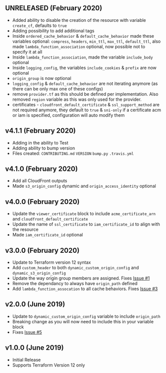 ## UNRELEASED (February 2020)

* Added ability to disable the creation of the resource with variable `create_cf`, defaults to `true`
* Adding possibility to add additional tags
* Inside `ordered_cache_behavior` & `default_cache_behavior` made these variables optional: `compress`, `headers`, `min_ttl`, `max_ttl`, `default_ttl`, also made `lambda_function_association` optional, now possible not to specify it at all
* Inside `lambda_function_association`, made the variable `include_body` optional
* Inside `logging_config`, the variables `include_cookies` & `prefix` are now optional
* `origin_group` is now optional
* `logging_config` & `default_cache_behavior` are not iterating anymore (as there can be only max one of these configs)
* remove `provider.tf` as this should be defined per implementation.  Also removed `region` variable as this was only used for the provider.
* certificates - `cloudfront_default_certificate` & `ssl_support_method` are not required anymore, they default to `true` & `sni-only` if a certificate acm or iam is specified, configuration will auto modify them

## v4.1.1 (February 2020)

* Adding in the ability to Test
* Adding ability to bump version
* Files created: `CONTRIBUTING.md` `VERSION` `bump.py` `.travis.yml`

## v4.1.0 (February 2020)

* Add all CloudFront outputs
* Made `s3_origin_config` dynamic and `origin_access_identity` optional

## v4.0.0 (February 2020)

* Update the `viewer_certificate` block to include `acme_certificate_arn` and `cloudfront_default_certificate`
* Update the name of `ssl_certificate` to `iam_certificate_id` to align with the resource
* Made `iam_certificate_id` optional

## v3.0.0 (February 2020)

* Update to Terraform version 12 syntax
* Add `custom_header` to both `dynamic_custom_origin_config` and `dynamic_s3_origin_config`
* Update the way origin group members are assigned.  Fixes [Issue #1](https://github.com/jmgreg31/terraform-aws-cloudfront/issues/1)
* Remove the dependancy to always have `origin_path` defined
* Add `lambda_function_assocation` to all cache behaviors.  Fixes [Issue #3](https://github.com/jmgreg31/terraform-aws-cloudfront/issues/3)

## v2.0.0 (June 2019)

* Update to `dynamic_custom_origin_config` variable to include `origin_path`
* Breaking change as you will now need to include this in your variable block
* Fixes [Issue #5](https://github.com/jmgreg31/terraform-aws-cloudfront/issues/5)

## v1.0.0 (June 2019)

* Initial Release
* Supports Terraform Version 12 only